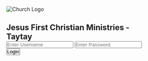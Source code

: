 <html lang="en">
<head>
  <meta charset="UTF-8">
  <meta name="viewport" content="width=device-width, initial-scale=1.0">
  <style>
    * { box-sizing: border-box; margin: 0; padding: 0; }

   body {
  font-family: 'Segoe UI', sans-serif;
  height: 100vh;
  display: flex;
  justify-content: center;
  align-items: center;
  /* Fade effect from top (transparent) to bottom (dark) */
  background: linear-gradient(to bottom, rgba(0,0,0,0.2), rgba(0,0,0,0.7)),
              url('https://scontent.fmnl17-4.fna.fbcdn.net/v/t39.30808-6/476758085_1025079269656180_1508840151996929921_n.jpg?_nc_cat=105&ccb=1-7&_nc_sid=cc71e4&_nc_ohc=_ReU3GkJs5AQ7kNvwFJtgKv&_nc_oc=AdlPpscxYoBe9g4Dae6SXd8SP9S1_ioA207PYbYorCAA2QByrjCRxwWvleUdvUgoz7A&_nc_zt=23&_nc_ht=scontent.fmnl17-4.fna&_nc_gid=IJs6CRB_3-4tiip30yaB-Q&oh=00_AfUaAJAsEM1bu2MGoqc3nHFzGJXwRrAhdjpIYEt8dadGmQ&oe=68BB3577') 
              no-repeat center center/cover;
  position: relative;
}

.login-box {
  position: relative;
  background: rgba(255,255,255,0.97);
  padding: 80px 60px;       /* increased padding */
  border-radius: 35px;      /* slightly more rounded */
  width: 600px;             /* increased width */
  max-width: 95%;
  text-align: center;
  box-shadow: 0 20px 60px rgba(0,0,0,0.5); /* bigger shadow */
  animation: fadeIn 1s ease-in-out;
}

.login-box img {
  width: 160px;              /* increased image size */
  border-radius: 50%;
  margin-bottom: 40px;       /* increased spacing */
  border: 5px solid #2e7d32; /* slightly thicker border */
}

.login-box h2 {
  margin-bottom: 40px;       /* increased spacing */
  color: #2e7d32;
  font-size: 2rem;           /* increased font size */
}

    input {
      width: 95%;
      padding: 16px;
      margin: 12px 0;
      border: 1px solid #ccc;
      border-radius: 15px;
      outline: none;
      font-size: 1.1rem;
      transition: 0.3s;
    }

    input:focus {
      border-color: #2e7d32;
      box-shadow: 0 0 12px rgba(46,125,50,0.6);
    }

    button {
      background: #2e7d32;
      color: white;
      border: none;
      padding: 16px;
      border-radius: 15px;
      cursor: pointer;
      width: 100%;
      font-size: 1.1rem;
      transition: 0.3s;
      margin-top: 16px;
    }

    button:hover {
      background: #14532d;
      box-shadow: 0 8px 20px rgba(0,0,0,0.4);
    }

    .error {
      color: red;
      margin-top: 15px;
      font-size: 1rem;
    }

    @keyframes fadeIn {
      from { opacity: 0; transform: scale(0.9); }
      to { opacity: 1; transform: scale(1); }
    }

    @media (max-width: 600px) {
      .login-box {
        padding: 40px 30px;
        width: 90%;
      }

      .login-box h2 {
        font-size: 1.4rem;
      }

      input {
        padding: 14px;
        font-size: 1rem;
      }

      button {
        padding: 14px;
        font-size: 1rem;
      }
    }
  </style>
</head>
<body>
  <div class="login-box">
    <img src="https://scontent.fmnl17-2.fna.fbcdn.net/v/t39.30808-6/308986411_456853616478751_1968050896292484962_n.jpg?_nc_cat=111&ccb=1-7&_nc_sid=6ee11a&_nc_ohc=KYLR5qPUdN8Q7kNvwEtYLxe&_nc_oc=Adm9YssLgmfDb3dkGA-y2GF8Idhar6DGOMVCPmB-MmrLYbcrDGD5_Gp68OkMSw77Xe8&_nc_zt=23&_nc_ht=scontent.fmnl17-2.fna&_nc_gid=94tWQNsBobMYJ2tzhQsICQ&oh=00_AfW0xSXiqsnlYACcQLG5C6amQnD7TFE55wLalfduIc-yNA&oe=68BB1ADC" alt="Church Logo">
    <h2>Jesus First Christian Ministries - Taytay</h2>
    <input type="text" id="username" placeholder="Enter Username">
    <input type="password" id="password" placeholder="Enter Password">
    <button onclick="login()">Login</button>
    <p class="error" id="error-message"></p>
  </div>

  <script>
    // Array of dummy users
    const users = [
      { username: "user1", password: "pass123!#" },
      { username: "user2", password: "465pass!#" },
      { username: "user3", password: "welcome3!#" },
      { username: "user4", password: "secret4!#" },
      { username: "user5", password: "qwerty5!#" },
      { username: "user6", password: "mypass6!#" },
      { username: "user7", password: "login777!#" },
      { username: "user8", password: "testpass8!#" },
      { username: "user9", password: "9password!#" },
      { username: "user10", password: "admin10!#" }
    ];

    function login() {
      const username = document.getElementById("username").value;
      const password = document.getElementById("password").value;
      const validUser = users.find(user => user.username === username && user.password === password);

      if (validUser) {
        window.location.href = "https://drive.google.com/drive/folders/1JVhwUR3sxIftN5s0PMC8SIJl8MtVVO8i?usp=sharing";
      } else {
        document.getElementById("error-message").textContent = "Invalid username or password!";
      }
    }
  </script>
</body>
</html>
